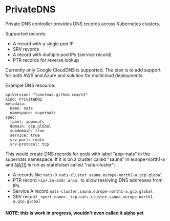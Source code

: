 # PrivateDNS
Private DNS controller provides DNS records across Kubernetes clusters. 

Supported records:
- A record with a single pod IP
- SRV revords
- A record with multiple pod IPs (service record)
- PTR records for reverse lookup

Currently only Google CloudDNS is supported. The plan is to add support for both AWS and Azure and solution for multicloud deployments.

Example DNS resource:
```
apiVersion: "tanelmae.github.com/v1"
kind: PrivateDNS
metadata:
  name: nats
  namespace: supernats
spec:
  label: app=nats
  domain: gcp.global
  subdomain: true
  service: true
  srv-port: route
  srv-protocol: tcp
```

This would create DNS records for pods with label "app=nats" in the supernats namespace. If it is on a cluster called "sauna" in europe-north1-a and [NATS](https://nats.io/) is run as statefulset called "nats-cluster":
- A records like `nats-0.nats-cluster.sauna.europe-north1-a.gcp.global`
- PTR record `<ip>.in-addr.arpa.` to allow resolving DNS addresses from IPs
- Service A record `nats-cluster.sauna.europe-north1-a.gcp.global`
- SRV record `_<port-name>._tcp.nats-cluster.sauna.europe-north1-a.gcp.global`


#### NOTE: this is work in progress, wouldn't even called it alpha yet